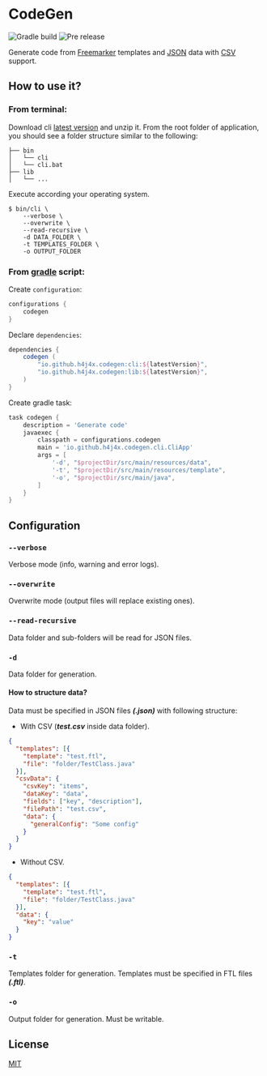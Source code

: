 # CodeGen
![Gradle build](https://github.com/h4j4x/codegen/actions/workflows/gradle.yml/badge.svg)
![Pre release](https://github.com/h4j4x/codegen/actions/workflows/pre-release.yml/badge.svg)

Generate code from [Freemarker](https://freemarker.apache.org/docs/dgui_quickstart.html) templates and [JSON](https://www.json.org/json-en.html) data with [CSV](https://en.wikipedia.org/wiki/Comma-separated_values) support.

## How to use it?
### From terminal:
Download cli [latest version](https://github.com/h4j4x/codegen/releases) and unzip it. From the root folder of application, you should see a folder structure similar to the following:
```
├── bin
│   └── cli
│   └── cli.bat
├── lib
│   └── ...
```
Execute according your operating system.
```
$ bin/cli \
    --verbose \
    --overwrite \
    --read-recursive \
    -d DATA_FOLDER \
    -t TEMPLATES_FOLDER \
    -o OUTPUT_FOLDER
```
### From [gradle](https://gradle.org/) script:
Create `configuration`:
```groovy
configurations {
    codegen
}
```
Declare `dependencies`:
```groovy
dependencies {
    codegen (
        "io.github.h4j4x.codegen:cli:${latestVersion}",
        "io.github.h4j4x.codegen:lib:${latestVersion}",
    )
}
```
Create gradle task:
```groovy
task codegen {
    description = 'Generate code'
    javaexec {
        classpath = configurations.codegen
        main = 'io.github.h4j4x.codegen.cli.CliApp'
        args = [
            '-d', "$projectDir/src/main/resources/data",
            '-t', "$projectDir/src/main/resources/template",
            '-o', "$projectDir/src/main/java",
        ]
    }
}
```

## Configuration
### `--verbose`
Verbose mode (info, warning and error logs).
### `--overwrite`
Overwrite mode (output files will replace existing ones).
### `--read-recursive`
Data folder and sub-folders will be read for JSON files.
### `-d`
Data folder for generation.
#### How to structure data?
Data must be specified in JSON files ***(.json)*** with following structure:
- With CSV (***test.csv*** inside data folder).
```json
{
  "templates": [{
    "template": "test.ftl",
    "file": "folder/TestClass.java"
  }],
  "csvData": {
    "csvKey": "items",
    "dataKey": "data",
    "fields": ["key", "description"],
    "filePath": "test.csv",
    "data": {
      "generalConfig": "Some config"
    }
  }
}
```
- Without CSV.
```json
{
  "templates": [{
    "template": "test.ftl",
    "file": "folder/TestClass.java"
  }],
  "data": {
    "key": "value"
  }
}
```
### `-t`
Templates folder for generation. Templates must be specified in FTL files ***(.ftl)***.
### `-o`
Output folder for generation. Must be writable.
## License
[MIT](https://raw.githubusercontent.com/h4j4x/codegen/main/LICENSE)
